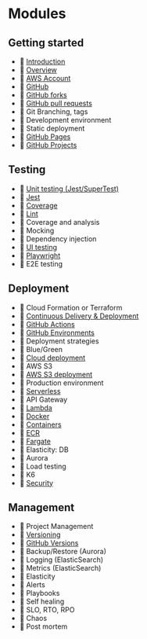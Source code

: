 # Modules

## Getting started

- 🚧 [Introduction](introduction/introduction.md)
- 🚧 [Overview](overview/overview.md)
- 🚧 [AWS Account](awsAccount/awsAccount.md)
- 🚧 [GitHub](gitHub/gitHub.md)
- 🚧 [GitHub forks](gitHubForks/gitHubForks.md)
- 🚧 [GitHub pull requests](gitHubPullRequests/gitHubPullRequests.md)
- 🚧 Git Branching, tags
- 🚧 Development environment
- 🚧 Static deployment
- 🚧 [GitHub Pages](gitHubPages/gitHubPages.md)
- 🚧 [GitHub Projects](gitHubProjects/gitHubProjects.md)

## Testing

- 🚧 [Unit testing (Jest/SuperTest)](unitTesting/unitTesting.md)
- 🚧 [Jest](jest/jest.md)
- 🚧 [Coverage](coverage/coverage.md)
- 🚧 [Lint](lint/lint.md)
- 🚧 Coverage and analysis
- 🚧 Mocking
- 🚧 Dependency injection
- 🚧 [UI testing](uiTesting/uiTesting.md)
- 🚧 [Playwright](playwright/playwright.md)
- 🚧 E2E testing

## Deployment

- 🚧 Cloud Formation or Terraform
- 🚧 [Continuous Delivery & Deployment](continuousDeliveryDeployment/continuousDeliveryDeployment.md)
- 🚧 [GitHub Actions](gitHubActions/gitHubActions.md)
- 🚧 [GitHub Environments](gitHubEnvironments/gitHubEnvironments.md)
- 🚧 Deployment strategies
- 🚧 Blue/Green
- 🚧 [Cloud deployment](cloudDeployment/cloudDeployment.md)
- 🚧 AWS S3
- 🚧 [AWS S3 deployment](awsS3Deployment/awsS3Deployment.md)
- 🚧 Production environment
- 🚧 [Serverless](serverless/serverless.md)
- 🚧 API Gateway
- 🚧 [Lambda](lambda/lambda.md)
- 🚧 [Docker](docker/docker.md)
- 🚧 [Containers](containers/containers.md)
- 🚧 [ECR](ecr/ecr.md)
- 🚧 [Fargate](fargate/fargate.md)
- 🚧 Elasticity: DB
- 🚧 Aurora
- 🚧 Load testing
- 🚧 K6
- 🚧 [Security](security/security.md)

## Management

- 🚧 Project Management
- 🚧 [Versioning](versioning/versioning.md)
- 🚧 [GitHub Versions](gitHubVersions/gitHubVersions.md)
- 🚧 Backup/Restore (Aurora)
- 🚧 Logging (ElasticSearch)
- 🚧 Metrics (ElasticSearch)
- 🚧 Elasticity
- 🚧 Alerts
- 🚧 Playbooks
- 🚧 Self healing
- 🚧 SLO, RTO, RPO
- 🚧 Chaos
- 🚧 Post mortem
